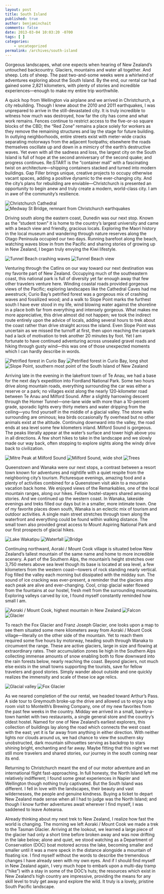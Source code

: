 ```yaml
---
layout: post
title: South Island
published: true
author: benjaminchait
comments: false
date: 2013-03-04 10:03:20 -0700
tags: [ ]
categories:
    - uncategorized
permalink: /archives/south-island
---
```

Gorgeous landscapes, what one expects when hearing of New Zealand’s untouched backcountry. Glaciers, mountains and water all together. And sheep. Lots of sheep. The past two-and-some weeks were a whirlwind of adventures exploring about the South Island. By the end, our rental car had gained some 2,821 kilometers, with plenty of stories and incredible experiences—enough to make my entire trip worthwhile.

A quick hop from Wellington via airplane and we arrived in Christchurch, a city rebuilding. Though I knew about the 2010 and 2011 earthquakes, I was unprepared to arrive in the still-devastated city. It is truly incredible to witness how much was destroyed, how far the city has come and what work remains. Fences continue to restrict access to the five-or-so square blocks of the CBD; the &#8220;Red Zone&#8221; remains a place solely for workers as they remove the remaining structures and lay the stage for future building. In outlying neighborhoods, entire streets exist with meter-wide cracks separating motorways from the adjacent footpaths; elsewhere the roads themselves oscillate up and down in a mimicry of the earth&#8217;s destructive waves. Yet even with all the sadness and loss, the largest city on the South Island is full of hope at the second anniversary of the second quake; and progress continues. Re:START is the &#8220;container mall&#8221; with a fascinating twist on architecture—shipping containers stacked and turned into modern buildings. Gap Filler brings unique, creative projects to occupy otherwise vacant spaces, adding a positive dynamic to the ever-changing city. And the city&#8217;s plans for rebuilding are enviable—Christchurch is presented an opportunity to begin anew and truly create a modern, world-class city. I am in awe of the community&#8217;s resilience.

![Christchurch Cathedral][1]
![Medway St Bridge, remnant from Christchurch earthquakes][2]

Driving south along the eastern coast, Dunedin was our next stop. Known as the “student town” it is home to the country’s largest university and came with a beach view and friendly, gracious locals. Exploring the Maori history in the local museum and wandering through nature reserves along the Otago Peninsula occupied our two days. Running barefoot along the beach, watching waves blow in from the Pacific and sharing stories of growing up in New Zealand, I began truly envying the Kiwi lifestyle.

![Tunnel Beach crashing waves][3]
![Tunnel Beach view][4]

Venturing through the Catlins on our way toward our next destination was my favorite part of New Zealand. Occupying much of the southeastern coast, this national park is full of diversity yet far enough away that few other travelers venture here. Winding coastal roads provided gorgeous views of the Pacific; exploring landscapes like the Cathedral Caves had me awestruck; Curio Bay&#8217;s petrified forest was a gorgeous mix of crashing waves and fossilized wood; and a walk to Slope Point marks the furthest south I have ever stood in my life, wind blowing water against the shoreline in a place both far from everything and intensely gorgeous. What makes me more appreciative, this drive almost did not happen; we took the indirect route entirely upon the advice of locals, adding several hours to trek about the coast rather than drive straight across the island. Even Slope Point was uncertain as we missed the turnoff at first, then upon reaching the carpark had a lack of motivation to trek another 20 minutes by foot. Yet I am fortunate to have continued adventuring across unsealed gravel roads and hiking through gusty wind—this was one of those unexpected moments which I can hardly describe in words.

![Petrified forest in Curio Bay][5]
![Petrified forest in Curio Bay, long shot][6]
![Slope Point, southern most point of the South Island of New Zealand][7]

Arriving late in the evening in the lakefront town of Te Anau, we had a base for the next day&#8217;s expedition into Fiordland National Park. Some two hours drive along mountain roads, everything surrounding the car was either a reserve or a park; no villages exist along the nearly 120-kilometer road between Te Anau and Milford Sound. After a slightly harrowing descent through the Homer Tunnel—one-lane wide with more than a 10-percent grade, sporadic lights every thirty meters and water dripping from the ceiling—you find yourself in the middle of a glacial valley. The stone walls surrounding are ominous; kea birds occasionally fly overhead but no other animals exist at the altitude. Continuing downward into the valley, the road ends at sea level some few kilometers inland. Milford Sound is gorgeous. The peaks literally appear at the water&#8217;s surface and tower high above you in all directions. A few short hikes to take in the landscape and we slowly made our way back, often stopping to explore sights along the windy drive back to civilization.


![Mitre Peak at Milford Sound][8]
![Milford Sound, wide shot][9]
![Trees][10]

Queenstown and Wanaka were our next stops, a contrast between a resort town known for adventures and nightlife with a quiet respite from the neighboring city’s tourism. Picturesque evenings, amazing food and a plenty of activities combined for a Queenstown visit akin to a mountain vacation back home. We enjoyed views of the Remarkables, one of the local mountain ranges, along our hikes. Fellow hostel-stayers shared amusing stories. And we continued up the western coast. In Wanaka, lakeside evenings and treks filled our days but in a smaller, more intimate town. One of my favorite places down south, Wanaka is an eclectic mix of tourism and outdoor activities. A single main street stretches through town along the waterfront and everything could be found within walking distance. The small town also provided great access to Mount Aspiring National Park and our first prospects of glacial hikes.


![Lake Wakatipu][11]
![Waterfall][12]
![Bridge][13]

Continuing northward, Aoraki / Mount Cook village is situated below New Zealand&#8217;s tallest mountain of the same name and home to more incredible scenery. A part of the Southern Alps, the mountain&#8217;s height stretches over 3,750 meters above sea level though its base is located at sea level, a few kilometers from the western coast—towers of rock standing nearly vertical. Fog filled the valley each morning but dissipated with the midday sun. The sound of ice cracking was ever-present, a reminder that the glaciers atop each peak are alive and ever-changing. Cool, crisp glacial water flowed from the fountains at our hostel, fresh melt from the surrounding mountains. Exploring valleys carved by ice, I found myself constantly reminded how small I am.


![Aoraki / Mount Cook, highest mountain in New Zealand][14]
![Falcon][15]
![Glacier][16]

To reach the Fox Glacier and Franz Joseph Glacier, one looks upon a map to see them situated some mere kilometers away from Aoraki / Mount Cook village—literally on the other side of the mountain. Yet to reach them required some five hours by motorway, heading south through Wanaka to circumvent the range. These are active glaciers, large in size and flowing at extraordinary rates. Their accumulation zones lie high in the Southern Alps collecting immense amounts of snow enabling both to flow downward into the rain forests below, nearly reaching the coast. Beyond glaciers, not much else exists in the small towns supporting the tourists, save for fellow travelers and good stories. Simply wander about outside and one quickly realizes the immensity and scale of these ice age relics.


![Glacial valley][17]
![Fox Glacier][18]

As we neared completion of the our rental, we headed toward Arthur’s Pass. A side tour to Greymouth broke-up the drive and allowed us to enjoy a tap room visit to Monteith&#8217;s Brewing Company, one of my new favorites from the past few weeks in the country. Midday we arrived in a small, barely-a-town hamlet with two restaurants, a single general store and the country&#8217;s oldest hostel. Named for one of New Zealand&#8217;s earliest explorers, this collection of buildings lay along the road which connects the west coast with the east; yet it is far away from anything in either direction. With neither lights nor clouds around us, we had chance to view the southern sky unobstructed, dark mountain silhouettes serving as backdrop to stars shining bright, enchanting and far away. Maybe fitting that this night we met still more travelers and shared stories, our journey in the south coming near its end.

Returning to Christchurch meant the end of our motor adventure and an international flight fast-approaching. In full honesty, the North Island left me relatively indifferent; I found some great experiences in Napier and Wellington though nothing truly captivated. But the South Island was different. I fell in love with the landscapes, their beauty and vast wildernesses, the people and genuine kindness. Buying a ticket to depart New Zealand made sense when all I had to judge was the North Island; and though I know further adventures await wherever I find myself, I was saddened to leave Aotearoa.

Already thinking about my next trek to New Zealand, I realize how fast the world is changing. The morning we left Aoraki / Mount Cook we made a trek to the Tasman Glacier. Arriving at the lookout, we learned a large piece of the glacier had only a short time before broken away and was now drifting in the lake below; alone and quiet, we stood watching as a Department of Conservation (DOC) boat motored across the lake, becoming smaller and smaller until it was a mere speck in the distance alongside a mountain of floating ice. I find myself without the words to describe the tremendous changes I have already seen with my own eyes. And if I should find myself in New Zealand again, I very much hope to embark upon a multi-day tramp (&#8220;hike&#8221;) with a stay in some of the DOC’s huts; the resources which exist in New Zealand&#8217;s high country are impressive, providing the means for any skill level to truly get away and explore the wild. It truly is a lovely, pristine South Pacific landscape.

 [1]: /wp-content/uploads/media/img/2013/03/south-island/DSC03208.jpg
 [2]: /wp-content/uploads/media/img/2013/03/south-island/DSC03217.jpg
 [3]: /wp-content/uploads/media/img/2013/03/south-island/DSC03260.jpg
 [4]: /wp-content/uploads/media/img/2013/03/south-island/DSC03263.jpg
 [5]: /wp-content/uploads/media/img/2013/03/south-island/DSC03344.jpg
 [6]: /wp-content/uploads/media/img/2013/03/south-island/DSC03348.jpg
 [7]: /wp-content/uploads/media/img/2013/03/south-island/DSC03353.jpg
 [8]: /wp-content/uploads/media/img/2013/03/south-island/DSC03372.jpg
 [9]: /wp-content/uploads/media/img/2013/03/south-island/DSC03386.jpg
 [10]: /wp-content/uploads/media/img/2013/03/south-island/DSC03426.jpg
 [11]: /wp-content/uploads/media/img/2013/03/south-island/DSC03464.jpg
 [12]: /wp-content/uploads/media/img/2013/03/south-island/DSC03480.jpg
 [13]: /wp-content/uploads/media/img/2013/03/south-island/DSC03494.jpg
 [14]: /wp-content/uploads/media/img/2013/03/south-island/DSC03510.jpg
 [15]: /wp-content/uploads/media/img/2013/03/south-island/DSC03523.jpg
 [16]: /wp-content/uploads/media/img/2013/03/south-island/DSC03525.jpg
 [17]: /wp-content/uploads/media/img/2013/03/south-island/DSC03544.jpg
 [18]: /wp-content/uploads/media/img/2013/03/south-island/DSC03549.jpg
